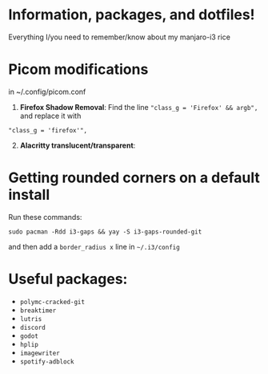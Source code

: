 # Information, packages, and dotfiles!
Everything I/you need to remember/know about my manjaro-i3 rice

# Picom modifications
in ~/.config/picom.conf
1. **Firefox Shadow Removal**: Find the line `"class_g = 'Firefox' && argb",` and replace it with
```
"class_g = 'firefox'",
```
2. **Alacritty translucent/transparent**:

# Getting rounded corners on a default install
Run these commands:

```
sudo pacman -Rdd i3-gaps && yay -S i3-gaps-rounded-git
```

and then add a `border_radius x` line in `~/.i3/config`

# Useful packages:
- `polymc-cracked-git`
- `breaktimer`
- `lutris`
- `discord`
- `godot`
- `hplip`
- `imagewriter`
- `spotify-adblock`
